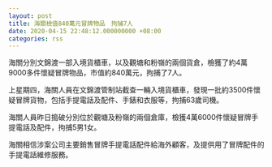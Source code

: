 ```yaml
---
layout: post
title: 海關檢值840萬元冒牌物品　拘捕7人
date: 2020-04-15 22:48:12.000000000 +08:00
categories: rss
---
```


海關分別文錦渡一部入境貨櫃車，以及觀塘和粉嶺的兩個貨倉，檢獲了約4萬9000多件懷疑冒牌物品，市值約840萬元，拘捕了7人。

上星期四，海關人員在文錦渡管制站截查一輛入境貨櫃車，發現一批約3500件懷疑冒牌貨物，包括手提電話及配件、手錶和衣服等，拘捕63歲司機。

海關人員昨日搗破分別位於觀塘及粉嶺的兩個倉庫，檢獲4萬6000件懷疑冒牌手提電話及配件，拘捕5男1女。

海關相信涉案公司主要銷售冒牌手提電話配件給海外顧客，及提供用了冒牌配件的手提電話維修服務。
